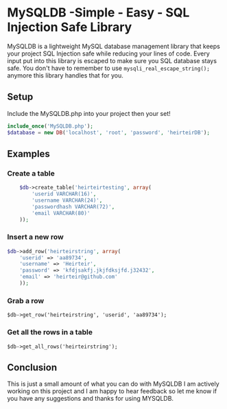 # MySQLDB -Simple - Easy - SQL Injection Safe Library
MySQLDB is a lightweight MySQL database management library that keeps your project SQL Injection safe while reducing your lines of code. Every input put into this library is escaped to make sure you SQL database stays safe. You don't have to remember to use `mysqli_real_escape_string();` anymore this library handles that for you.
## Setup
Include the MySQLDB.php into your project then your set!
```PHP
include_once('MySQLDB.php');
$database = new DB('localhost', 'root', 'password', 'heirteirDB');
```

## Examples
### Create a table
```PHP
    $db->create_table('heirteirtesting', array(
        'userid VARCHAR(16)',
        'username VARCHAR(24)',
        'passwordhash VARCHAR(72)',
        'email VARCHAR(80)'
    ));
```
### Insert a new row 
```PHP
$db->add_row('heirteirstring', array(
    'userid' => 'aa89734',
    'username' => 'Heirteir',
    'password' => 'kfdjsakfj.jkjfdksjfd.j32432',
    'email' => 'heirteir@github.com'
    ));
```
### Grab a row
`$db->get_row('heirteirstring', 'userid', 'aa89734');`
### Get all the rows in a table
`$db->get_all_rows('heirteirstring');`
## Conclusion
This is just a small amount of what you can do with MySQLDB I am actively working on this project and I am happy to hear feedback so let me know if you have any suggestions and thanks for using MYSQLDB.
